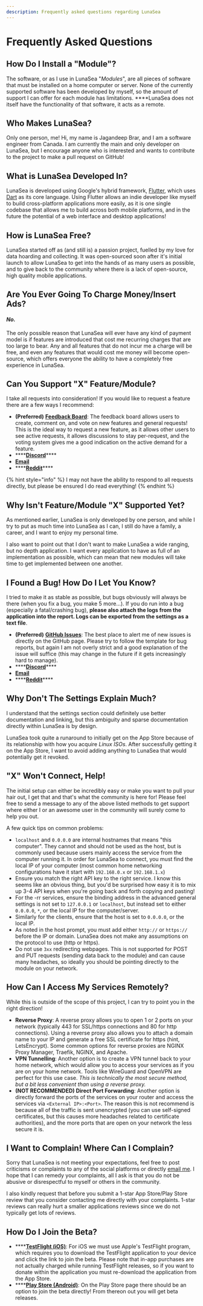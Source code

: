 ```yaml
---
description: Frequently asked questions regarding LunaSea
---
```


# Frequently Asked Questions

## **How Do I Install a "Module"?**

The software, or as I use in LunaSea "_Modules_", are all pieces of software that must be installed on a home computer or server. None of the currently supported software has been developed by myself, so the amount of support I can offer for each module has limitations. ****LunaSea does not itself have the functionality of that software, it acts as a remote.

## **Who Makes LunaSea?**

Only one person, me! Hi, my name is Jagandeep Brar, and I am a software engineer from Canada. I am currently the main and only developer on LunaSea, but I encourage anyone who is interested and wants to contribute to the project to make a pull request on GitHub!

## What is LunaSea Developed In?

LunaSea is developed using Google's hybrid framework, [Flutter](https://flutter.dev), which uses [Dart](https://dart.dev) as its core language. Using Flutter allows an indie developer like myself to build cross-platform applications more easily, as it is one single codebase that allows me to build across both mobile platforms, and in the future the potential of a web interface and desktop applications!

## **How is LunaSea Free?**

LunaSea started off as \(and still is\) a passion project, fuelled by my love for data hoarding and collecting. It was open-sourced soon after it's initial launch to allow LunaSea to get into the hands of as many users as possible, and to give back to the community where there is a lack of open-source, high quality mobile applications.

## **Are You Ever Going To Charge Money/Insert Ads?**

#### _**No.**_

The only possible reason that LunaSea will ever have any kind of payment model is if features are introduced that cost me recurring charges that are too large to bear. Any and all features that do not incur me a charge will be free, and even any features that would cost me money will become open-source, which offers everyone the ability to have a completely free experience in LunaSea.

## **Can You Support "X" Feature/Module?**

I take all requests into consideration! If you would like to request a feature there are a few ways I recommend:

* **\(Preferred\)** [**Feedback Board**](https://www.lunasea.app/feedback): The feedback board allows users to create, comment on, and vote on new features and general requests! This is the ideal way to request a new feature, as it allows other users to see active requests, it allows discussions to stay per-request, and the voting system gives me a good indication on the active demand for a feature.
* \*\*\*\*[**Discord**](https://www.lunasea.app/discord)\*\*\*\*
* [**Email**](mailto:hello@comet.tools)
* \*\*\*\*[**Reddit**](https://www.lunasea.app/reddit)\*\*\*\*

{% hint style="info" %}
I may not have the ability to respond to all requests directly, but please be ensured I do read everything!
{% endhint %}

## **Why Isn't Feature/Module "X" Supported Yet?**

As mentioned earlier, LunaSea is only developed by one person, and while I try to put as much time into LunaSea as I can, I still do have a family, a career, and I want to enjoy my personal time.

I also want to point out that I don't want to make LunaSea a wide ranging, but no depth application. I want every application to have as full of an implementation as possible, which can mean that new modules will take time to get implemented between one another.

## **I Found a Bug! How Do I Let You Know?**

I tried to make it as stable as possible, but bugs obviously will always be there \(when you fix a bug, you make 5 more...\). If you do run into a bug \(especially a fatal/crashing bug\), **please also attach the logs from the application into the report. Logs can be exported from the settings as a text file**.

* **\(Preferred\)** [**GitHub Issues**](https://github.com/CometTools/LunaSea/issues): The best place to alert me of new issues is directly on the GitHub page. Please try to follow the template for bug reports, but again I am not overly strict and a good explanation of the issue will suffice \(this may change in the future if it gets increasingly hard to manage\).
* \*\*\*\*[**Discord**](https://www.lunasea.app/discord)\*\*\*\*
* [**Email**](mailto:hello@comet.tools)
* \*\*\*\*[**Reddit**](https://www.lunasea.app/reddit)\*\*\*\*

## **Why Don't The Settings Explain Much?**

I understand that the settings section could definitely use better documentation and linking, but this ambiguity and sparse documentation directly within LunaSea is by design.

LunaSea took quite a runaround to initially get on the App Store because of its relationship with how you acquire _Linux ISOs_. After successfully getting it on the App Store, I want to avoid adding anything to LunaSea that would potentially get it revoked.

## **"X" Won't Connect, Help!**

The initial setup can either be incredibly easy or make you want to pull your hair out, I get that and that's what the community is here for! Please feel free to send a message to any of the above listed methods to get support where either I or an awesome user in the community will surely come to help you out.

A few quick tips on common problems:

* `localhost` and `0.0.0.0` are internal hostnames that means "this computer". They cannot and should not be used as the host, but is commonly used because users mainly access the service from the computer running it. In order for LunaSea to connect, you must find the local IP of your computer \(most common home networking configurations have it start with `192.168.0.x` or `192.168.1.x`\)
* Ensure you match the right API key to the right service. I know this seems like an obvious thing, but you'd be surprised how easy it is to mix up 3-4 API keys when you're going back and forth copying and pasting!
* For the -rr services, ensure the binding address in the advanced general settings is not set to `127.0.0.1` or `localhost`, but instead set to either `0.0.0.0`, `*`, or the local IP for the computer/server.
* Similarly for the clients, ensure that the host is set to `0.0.0.0`, or the local IP.
* As noted in the host prompt, you must add either `http://` or `https://` before the IP or domain. LunaSea does not make any assumptions on the protocol to use \(http or https\).
* Do not use `3xx` redirecting webpages. This is not supported for POST and PUT requests \(sending data back to the module\) and can cause many headaches, so ideally you should be pointing directly to the module on your network.

## **How Can I Access My Services Remotely?**

While this is outside of the scope of this project, I can try to point you in the right direction!

* **Reverse Proxy**: A reverse proxy allows you to open 1 or 2 ports on your network \(typically 443 for SSL/https connections and 80 for http connections\). Using a reverse proxy also allows you to attach a domain name to your IP and generate a free SSL certificate for https \(hint, LetsEncrypt\). Some common options for reverse proxies are NGINX Proxy Manager, Traefik, NGINX, and Apache.
* **VPN Tunnelling**: Another option is to create a VPN tunnel back to your home network, which would allow you to access your services as if you are on your home network. Tools like WireGuard and OpenVPN are perfect for this use case. _This is technically the most secure method, but a bit less convenient than using a reverse proxy._
* **\(NOT RECOMMENDED\) Direct Port Forwarding**: Another option is directly forward the ports of the services on your router and access the services via `<External IP>:<Port>`. The reason this is not recommend is because all of the traffic is sent unencrypted \(you can use self-signed certificates, but this causes more headaches related to certificate authorities\), and the more ports that are open on your network the less secure it is.

## **I Want to Complain! Where Can I Complain?**

Sorry that LunaSea is not meeting your expectations, feel free to post criticisms or complaints to any of the social platforms or directly [email me](mailto:hello@comet.tools). I hope that I can remedy your complaints, all I ask is that you do not be abusive or disrespectful to myself or others in the community.

I also kindly request that before you submit a 1-star App Store/Play Store review that you consider contacting me directly with your complaints. 1-star reviews can really hurt a smaller applications reviews since we do not typically get lots of reviews.

## **How Do I Join the Beta?**

* \*\*\*\*[**TestFlight \(iOS\)**](https://www.lunasea.app/testflight): For iOS we must use Apple's TestFlight program, which requires you to download the TestFlight application to your device and click the link to join the beta. Please note that in-app purchases are not actually charged while running TestFlight releases, so if you want to donate within the application you must re-download the application from the App Store.
* \*\*\*\*[**Play Store \(Android\)**](https://www.lunasea.app/playstore): On the Play Store page there should be an option to join the beta directly! From thereon out you will get beta releases.

